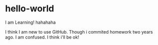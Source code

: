# hello-world
I am Learning! hahahaha

I think I am new to use GitHub.
Though i commited homework two years ago.
I am confused.
I think i'll be ok!
